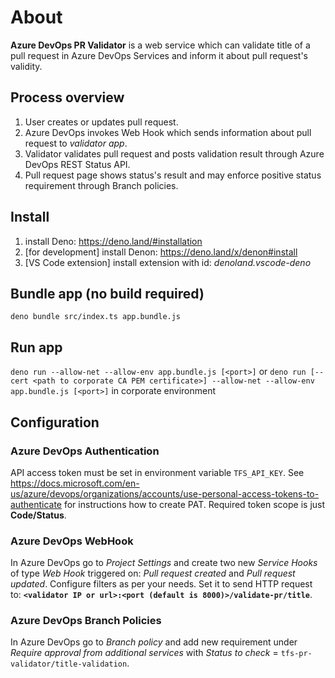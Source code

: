 # About
**Azure DevOps PR Validator** is a web service which can validate title of a pull request in Azure DevOps Services and inform it about pull request's validity.

## Process overview
1. User creates or updates pull request.
2. Azure DevOps invokes Web Hook which sends information about pull request to  _validator app_.
3. Validator validates pull request and posts validation result through Azure DevOps REST Status API.
4. Pull request page shows status's result and may enforce positive status requirement through Branch policies.

## Install
1. install Deno: https://deno.land/#installation
2. [for development] install Denon: https://deno.land/x/denon#install
3. [VS Code extension] install extension with id: _denoland.vscode-deno_

## Bundle app (no build required)
`deno bundle src/index.ts app.bundle.js`

## Run app
`deno run --allow-net --allow-env app.bundle.js [<port>]`
or
`deno run [--cert <path to corporate CA PEM certificate>] --allow-net --allow-env app.bundle.js [<port>]` in corporate environment

## Configuration
### Azure DevOps Authentication
API access token must be set in environment variable `TFS_API_KEY`. See https://docs.microsoft.com/en-us/azure/devops/organizations/accounts/use-personal-access-tokens-to-authenticate for instructions how to create PAT. Required token scope is just **Code/Status**.

### Azure DevOps WebHook
In Azure DevOps go to _Project Settings_ and create two new _Service Hooks_ of type _Web Hook_ triggered on: _Pull request created_ and _Pull request updated_. Configure filters as per your needs. Set it to send HTTP request to: **`<validator IP or url>:<port (default is 8000)>/validate-pr/title`**.

### Azure DevOps Branch Policies
In Azure DevOps go to _Branch policy_ and add new requirement under _Require approval from additional services_ with _Status to check_ = `tfs-pr-validator/title-validation`.